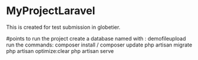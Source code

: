 # MyProjectLaravel
This is created for test submission in globetier.

#points to run the project
create a database named with : demofileupload
run the commands:
composer install / composer update
php artisan migrate
php artisan optimize:clear
php artisan serve

